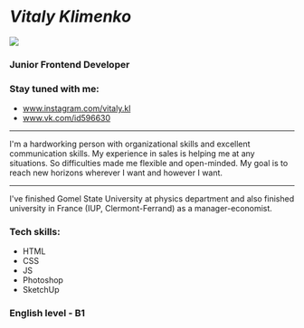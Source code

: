 # ***Vitaly Klimenko***

<Img src="https://sun1.velcom-by-minsk.userapi.com/s/v1/ig2/SNZHeWYEIMozJ4JJzb2TR4TQy-6y4ZfbE91BdaupyZKdcAR8_nVDmaQ2_YhxeHPod4S_ZK56PK7tubk3YCdHSvON.jpg?size=200x200&quality=96&crop=15,312,1049,1049&ava=1">


### Junior Frontend Developer

### Stay tuned with me:
  * www.instagram.com/vitaly.kl
  * www.vk.com/id596630
  
  **************************

I'm a hardworking person with organizational skills and excellent communication skills. My experience in sales is helping me at any situations. So difficulties made me flexible and open-minded. My goal is to reach new horizons wherever I want and however I want.

  **************************

I've finished Gomel State University at physics department and also finished university in France (IUP, Clermont-Ferrand) as a manager-economist.

  
### Tech skills:
- HTML
- CSS
- JS
- Photoshop
- SketchUp

### English level - B1
